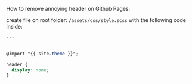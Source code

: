 How to remove annoying header on Github Pages:

create file on root folder: `/assets/css/style.scss`
with the following code inside:
```scss
---
---

@import "{{ site.theme }}";

header {
  display: none;
}
```